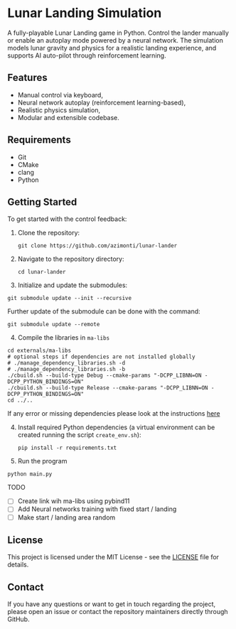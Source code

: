 # Lunar Landing Simulation

A fully-playable Lunar Landing game in Python. Control the lander manually or enable an autoplay mode powered by a neural network. The simulation models lunar gravity and physics for a realistic landing experience, and supports AI auto-pilot through reinforcement learning.

## Features

- Manual control via keyboard,
- Neural network autoplay (reinforcement learning-based),
- Realistic physics simulation,
- Modular and extensible codebase.

## Requirements

- Git
- CMake
- clang
- Python

## Getting Started

To get started with the control feedback:

1. Clone the repository:
   ```
   git clone https://github.com/azimonti/lunar-lander
   ```
2. Navigate to the repository directory:
   ```
   cd lunar-lander
   ```
3. Initialize and update the submodules:
  ```
  git submodule update --init --recursive
  ```

Further update of the submodule can be done with the command:
  ```
  git submodule update --remote
  ```

4. Compile the libraries in `ma-libs`
  ```
  cd externals/ma-libs
  # optional steps if dependencies are not installed globally
  # ./manage_dependency_libraries.sh -d
  # ./manage_dependency_libraries.sh -b
  ./cbuild.sh --build-type Debug --cmake-params "-DCPP_LIBNN=ON -DCPP_PYTHON_BINDINGS=ON"
  ./cbuild.sh --build-type Release --cmake-params "-DCPP_LIBNN=ON -DCPP_PYTHON_BINDINGS=ON"
  cd ../..
  ```

  If any error or missing dependencies please look at the instructions [here](https://github.com/azimonti/ma-libs)

4. Install required Python dependencies (a virtual environment can be created running the script `create_env.sh`):
   ```
   pip install -r requirements.txt
   ```

5. Run the program
  ```
  python main.py
  ```

TODO

- [ ] Create link wih ma-libs using pybind11
- [ ] Add Neural networks training with fixed start / landing
- [ ] Make start / landing area random

## License

This project is licensed under the MIT License - see the [LICENSE](LICENSE) file for details.

## Contact

If you have any questions or want to get in touch regarding the project, please open an issue or contact the repository maintainers directly through GitHub.
